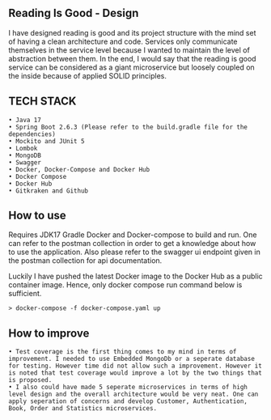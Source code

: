 ## Reading Is Good - Design
I have designed reading is good and its project structure with the mind set of having a clean architecture and code.
Services only communicate themselves in the service level because I wanted to maintain the level of abstraction between them.
In the end, I would say that the reading is good service can be considered as a giant microservice but loosely coupled on the inside because of applied SOLID principles.


## TECH STACK
    • Java 17
    • Spring Boot 2.6.3 (Please refer to the build.gradle file for the dependencies)
    • Mockito and JUnit 5
    • Lombok
    • MongoDB
    • Swagger
    • Docker, Docker-Compose and Docker Hub
    • Docker Compose
    • Docker Hub
    • Gitkraken and Github

## How to use
Requires JDK17 Gradle Docker and Docker-compose to build and run. One can refer to the postman collection in order to get a knowledge about how to use the application. Also please refer to the swagger ui endpoint given in the postman collection for api documentation.

Luckily I have pushed the latest Docker image to the Docker Hub as a public container image. Hence, only docker compose run command below is sufficient.

    > docker-compose -f docker-compose.yaml up

## How to improve
    • Test coverage is the first thing comes to my mind in terms of improvement. I needed to use Embedded MongoDb or a seperate database for testing. However time did not allow such a improvement. However it is noted that test coverage would improve a lot by the two things that is proposed.
    • I also could have made 5 seperate microservices in terms of high level design and the overall architecture would be very neat. One can apply seperation of concerns and develop Customer, Authentication, Book, Order and Statistics microservices.
